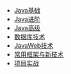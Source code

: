 - [Java基础](编程开发/Java后端/000-Java基础/)
- [Java进阶](编程开发/Java后端/001-Java进阶/)
- [Java高级]()
- [数据库技术]()
- [JavaWeb技术]()
- [常用框架与新技术]()
- [项目实战]()

